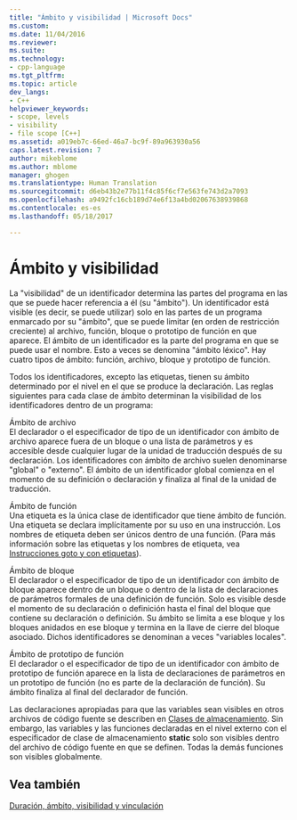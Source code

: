 ```yaml
---
title: "Ámbito y visibilidad | Microsoft Docs"
ms.custom: 
ms.date: 11/04/2016
ms.reviewer: 
ms.suite: 
ms.technology:
- cpp-language
ms.tgt_pltfrm: 
ms.topic: article
dev_langs:
- C++
helpviewer_keywords:
- scope, levels
- visibility
- file scope [C++]
ms.assetid: a019eb7c-66ed-46a7-bc9f-89a963930a56
caps.latest.revision: 7
author: mikeblome
ms.author: mblome
manager: ghogen
ms.translationtype: Human Translation
ms.sourcegitcommit: d6eb43b2e77b11f4c85f6cf7e563fe743d2a7093
ms.openlocfilehash: a9492fc16cb189d74e6f13a4bd02067638939868
ms.contentlocale: es-es
ms.lasthandoff: 05/18/2017

---
```

# <a name="scope-and-visibility"></a>Ámbito y visibilidad
La "visibilidad" de un identificador determina las partes del programa en las que se puede hacer referencia a él (su "ámbito"). Un identificador está visible (es decir, se puede utilizar) solo en las partes de un programa enmarcado por su "ámbito", que se puede limitar (en orden de restricción creciente) al archivo, función, bloque o prototipo de función en que aparece. El ámbito de un identificador es la parte del programa en que se puede usar el nombre. Esto a veces se denomina "ámbito léxico". Hay cuatro tipos de ámbito: función, archivo, bloque y prototipo de función.  
  
 Todos los identificadores, excepto las etiquetas, tienen su ámbito determinado por el nivel en el que se produce la declaración. Las reglas siguientes para cada clase de ámbito determinan la visibilidad de los identificadores dentro de un programa:  
  
 Ámbito de archivo  
 El declarador o el especificador de tipo de un identificador con ámbito de archivo aparece fuera de un bloque o una lista de parámetros y es accesible desde cualquier lugar de la unidad de traducción después de su declaración. Los identificadores con ámbito de archivo suelen denominarse "global" o "externo". El ámbito de un identificador global comienza en el momento de su definición o declaración y finaliza al final de la unidad de traducción.  
  
 Ámbito de función  
 Una etiqueta es la única clase de identificador que tiene ámbito de función. Una etiqueta se declara implícitamente por su uso en una instrucción. Los nombres de etiqueta deben ser únicos dentro de una función. (Para más información sobre las etiquetas y los nombres de etiqueta, vea [Instrucciones goto y con etiquetas](../c-language/goto-and-labeled-statements-c.md)).  
  
 Ámbito de bloque  
 El declarador o el especificador de tipo de un identificador con ámbito de bloque aparece dentro de un bloque o dentro de la lista de declaraciones de parámetros formales de una definición de función. Solo es visible desde el momento de su declaración o definición hasta el final del bloque que contiene su declaración o definición. Su ámbito se limita a ese bloque y los bloques anidados en ese bloque y termina en la llave de cierre del bloque asociado. Dichos identificadores se denominan a veces "variables locales".  
  
 Ámbito de prototipo de función  
 El declarador o el especificador de tipo de un identificador con ámbito de prototipo de función aparece en la lista de declaraciones de parámetros en un prototipo de función (no es parte de la declaración de función). Su ámbito finaliza al final del declarador de función.  
  
 Las declaraciones apropiadas para que las variables sean visibles en otros archivos de código fuente se describen en [Clases de almacenamiento](../c-language/c-storage-classes.md). Sin embargo, las variables y las funciones declaradas en el nivel externo con el especificador de clase de almacenamiento **static** solo son visibles dentro del archivo de código fuente en que se definen. Todas la demás funciones son visibles globalmente.  
  
## <a name="see-also"></a>Vea también  
 [Duración, ámbito, visibilidad y vinculación](../c-language/lifetime-scope-visibility-and-linkage.md)
